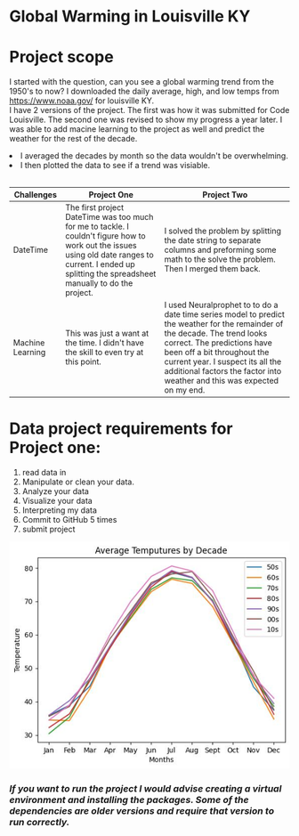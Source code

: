 <h1>Global Warming in Louisville KY <h2>

<h1> <b>Project scope </b></h1>

I started with the question, can you see a global warming trend from the 1950's to now?
I downloaded the daily average, high, and low temps from https://www.noaa.gov/ for louisville KY. 
<br>
I have 2 versions of the project. The first was how it was submitted for Code Louisville. The second one was revised to show my progress a year later. I was able to add macine learning to the project as well and predict the weather for the rest of the decade. 

<li> I averaged the decades by month so the data wouldn't be overwhelming.</li>
<li> I then plotted the data to see if a trend was visiable.  </li> 
<br>

| Challenges    | Project One | Project Two |
| ----------- | ----------- | ------------ |
| DateTime      | The first project DateTime was too much for me to tackle. I couldn't figure how to work out the issues using old date ranges to current. I ended up splitting the spreadsheet manually to do the project.| I solved the problem by splitting the date string to separate columns and preforming some math to the solve the problem. Then I merged them back. |
| Machine Learning | This was just a want at the time. I didn't have the skill to even try at this point. | I used Neuralprophet to to do a date time series model to predict the weather for the remainder of the decade. The trend looks correct. The predictions have been off a bit throughout the current year. I suspect its all the additional factors the factor into weather and this was expected on my end. |


<h1><b>Data project requirements for Project one:</b></h1>

1. read data in 
2. Manipulate or clean your data. 
3. Analyze your data 
4. Visualize your data 
5. Interpreting my data
6. Commit to GitHub 5 times 
7. submit project 

<img title="Average Decade temp graphed" alt="Graph of average temps by decade" src="images/avgtemp_graph.jpg">

<h3><b><i>If you want to run the project I would advise creating a virtual environment and installing the packages. Some of the dependencies are older versions and require that version to run correctly. </I></b></h3>


<!-- 
source venv/bin/activate
deactivate 
-->